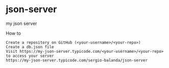 # json-server
my json server

How to

    Create a repository on GitHub (<your-username>/<your-repo>)
    Create a db.json file
    Visit https://my-json-server.typicode.com/<your-username>/<your-repo> to access your server
    https://my-json-server.typicode.com/sergio-balanda/json-server
